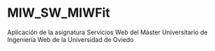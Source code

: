 # MIW_SW_MIWFit
Aplicación de la asignatura Servicios Web del Máster Universitario de Ingeniería Web de la Universidad de Oviedo
